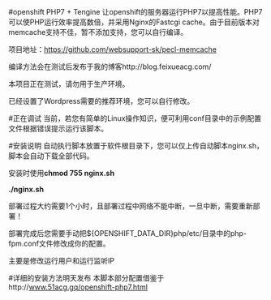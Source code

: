 #openshift PHP7 + Tengine
让openshift的服务器运行PHP7以提高性能。PHP7可以使PHP运行效率提高数倍，并采用Nginx的Fastcgi cache。由于目前版本对memcache支持不佳，暂不添加支持，您可以自行编译。

项目地址：https://github.com/websupport-sk/pecl-memcache

编译方法会在测试后发布于我的博客http://blog.feixueacg.com/

本项目正在测试，请勿用于生产环境。

已经设置了Wordpress需要的推荐环境，您可以自行修改。

#正在调试
当前，若您有简单的Linux操作知识，便可利用conf目录中的示例配置文件根据错误提示运行该脚本。

#安装说明
自动执行脚本放置于软件根目录下，您可以仅上传自动脚本nginx.sh，脚本会自动下载全部代码。

安装时使用**chmod 755 nginx.sh**

**./nginx.sh**

部署过程大约需要1个小时，且部署过程中网络不能中断，一旦中断，需要重新部署！

部署完成后您需要手动把${OPENSHIFT_DATA_DIR}php/etc/目录中的php-fpm.conf文件修改成你的配置。

主要是修改运行用户和运行监听IP

#详细的安装方法明天发布
本脚本部分配置借鉴于http://www.51acg.gq/openshift-php7.html
